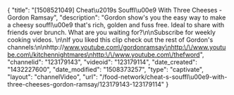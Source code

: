 {
    "title": "[1508521049] Cheat\u2019s Souffl\u00e9 With Three Cheeses - Gordon Ramsay",
    "description": "Gordon show's you the easy way to make a cheesy souffl\u00e9 that's rich, golden and fuss free. Ideal to share with friends over brunch. What are you waiting for?\n\nSubscribe for weekly cooking videos. \n\nIf you liked this clip check out the rest of Gordon's channels:\n\nhttp:\/\/www.youtube.com\/gordonramsay\nhttp:\/\/www.youtube.com\/kitchennightmares\nhttp:\/\/www.youtube.com\/thefword",
    "channelid": "123179143",
    "videoid": "123179114",
    "date_created": "1432227600",
    "date_modified": "1508373257",
    "type": "captivate",
    "layout": "channelVideo",
    "url": "\/food-network\/cheat-s-souffl\u00e9-with-three-cheeses-gordon-ramsay\/123179143-123179114"
}